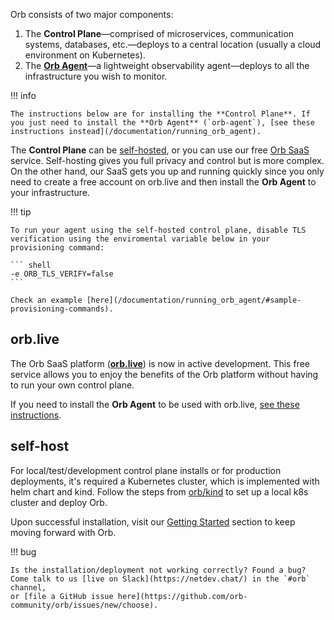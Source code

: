 Orb consists of two major components:

1. The **Control Plane**—comprised of microservices, communication systems, databases, etc.—deploys to a 
central location (usually a cloud environment on Kubernetes).
1. The **[Orb Agent](/documentation/running_orb_agent)**—a lightweight observability agent—deploys to all the infrastructure you wish to monitor.

!!! info
    
    The instructions below are for installing the **Control Plane**. If you just need to install the **Orb Agent** (`orb-agent`), [see these instructions instead](/documentation/running_orb_agent).

The **Control Plane** can be [self-hosted](#self-host), or you can use our free [Orb SaaS](#orblive) service. Self-hosting gives you full privacy and control but is more complex. On the other hand, our SaaS gets you up and running quickly since you only need to create a free account on orb.live and then install the **Orb Agent** to your infrastructure.

!!! tip
    
    To run your agent using the self-hosted control plane, disable TLS verification using the enviromental variable below in your provisioning command:
    
    ``` shell
    -e ORB_TLS_VERIFY=false
    ```

    Check an example [here](/documentation/running_orb_agent/#sample-provisioning-commands).


## orb.live 
The Orb SaaS platform ([**orb.live**](http://orb.live)) is now in active development. This free service allows you to enjoy the benefits of the Orb platform without having to run your own control plane.

If you need to install the **Orb Agent** to be used with orb.live, [see these instructions](/documentation/running_orb_agent).

## self-host

For local/test/development control plane installs or for production deployments, it's required a Kubernetes cluster, which is implemented with helm chart and kind. Follow the steps from [orb/kind](https://github.com/orb-community/orb/edit/develop/kind/README.md) to set up a local k8s cluster and deploy Orb.


Upon successful installation, visit our [Getting Started](https://orb.community/getting_started) section to keep moving forward with Orb.

!!! bug

    Is the installation/deployment not working correctly? Found a bug? Come talk to us [live on Slack](https://netdev.chat/) in the `#orb` channel,
    or [file a GitHub issue here](https://github.com/orb-community/orb/issues/new/choose).